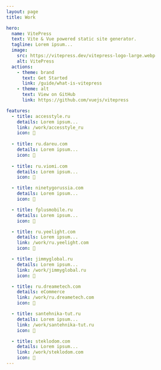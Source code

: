```yaml
---
layout: page
title: Work

hero:
  name: VitePress
  text: Vite & Vue powered static site generator.
  tagline: Lorem ipsum...
  image:
    src: https://vitepress.dev/vitepress-logo-large.webp
    alt: VitePress
  actions:
    - theme: brand
      text: Get Started
      link: /guide/what-is-vitepress
    - theme: alt
      text: View on GitHub
      link: https://github.com/vuejs/vitepress

features:
  - title: accesstyle.ru
    details: Lorem ipsum...
    link: /work/accesstyle_ru
    icon: 👋
    
  - title: ru.dareu.com
    details: Lorem ipsum...
    icon: 👋
    
  - title: ru.viomi.com
    details: Lorem ipsum...
    icon: 👋

  - title: ninetygorussia.com
    details: Lorem ipsum...
    icon: 👋

  - title: fplusmobile.ru
    details: Lorem ipsum...
    icon: 👋

  - title: ru.yeelight.com
    details: Lorem ipsum...
    link: /work/ru.yeelight.com
    icon: 👋

  - title: jimmyglobal.ru
    details: Lorem ipsum...
    link: /work/jimmyglobal.ru
    icon: 👋

  - title: ru.dreametech.com
    details: eCommerce
    link: /work/ru.dreametech.com
    icon: 👋

  - title: santehnika-tut.ru
    details: Lorem ipsum...
    link: /work/santehnika-tut.ru
    icon: 👋

  - title: steklodom.com
    details: Lorem ipsum...
    link: /work/steklodom.com
    icon: 👋
---
```


<script setup>
import {
  VPHomeFeatures, VPHomeHero,
  VPTeamPage, VPTeamPageTitle, VPTeamMembers
} from 'vitepress/theme'

const members = [
  {
    avatar: 'https://www.github.com/yyx990803.png',
    name: 'Evan You',
    title: 'Creator',
    links: [
      { icon: 'github', link: 'https://github.com/yyx990803' },
      { icon: 'twitter', link: 'https://twitter.com/youyuxi' }
    ]
  },
  {
    avatar: 'https://www.github.com/yyx990803.png',
    name: 'Evan You',
    title: 'Creator',
    links: [
      { icon: 'github', link: 'https://github.com/yyx990803' },
      { icon: 'twitter', link: 'https://twitter.com/youyuxi' }
    ]
  },
  {
    avatar: 'https://www.github.com/yyx990803.png',
    name: 'Evan You',
    title: 'Creator',
    links: [
      { icon: 'github', link: 'https://github.com/yyx990803' },
      { icon: 'twitter', link: 'https://twitter.com/youyuxi' }
    ]
  },
  {
    avatar: 'https://www.github.com/yyx990803.png',
    name: 'Evan You',
    title: 'Creator',
    links: [
      { icon: 'github', link: 'https://github.com/yyx990803' },
      { icon: 'twitter', link: 'https://twitter.com/youyuxi' }
    ]
  },
  {
    avatar: 'https://www.github.com/yyx990803.png',
    name: 'Evan You',
    title: 'Creator',
    links: [
      { icon: 'github', link: 'https://github.com/yyx990803' },
      { icon: 'twitter', link: 'https://twitter.com/youyuxi' }
    ]
  },
]
</script>

[//]: # (<VPHomeHero />)

<VPTeamPage>

  <VPTeamPageTitle>
    <template #title>Work</template>
    <template #lead>
      The development of VitePress is guided by an international
      team, some of whom have chosen to be featured below.
    </template>
  </VPTeamPageTitle>

[//]: # (<VPTeamMembers size="small" :members="members" />)

  <VPHomeFeatures />

</VPTeamPage>
